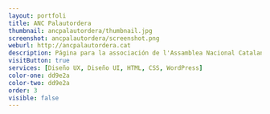 ```yaml
---
layout: portfoli
title: ANC Palautordera
thumbnail: ancpalautordera/thumbnail.jpg
screenshot: ancpalautordera/screenshot.png
weburl: http://ancpalautordera.cat
description: Página para la associación de l'Assamblea Nacional Catalana de Santa Maria y Sant Esteve de Palautordera.
visitButton: true
services: [Diseño UX, Diseño UI, HTML, CSS, WordPress]
color-one: dd9e2a
color-two: dd9e2a
order: 3
visible: false
---
```

